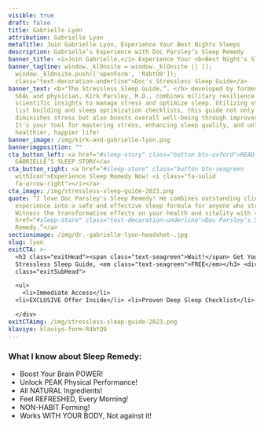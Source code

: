 ```yaml
---
visible: true
draft: false
title: Gabrielle Lyon
attribution: Gabrielle Lyon
metaTitle: Join Gabrielle Lyon, Experience Your Best Nights Sleeps
description: Gabrielle’s Experience with Doc Parsley’s Sleep Remedy
banner_title: <i>Join Gabrielle,</i> Experience Your <b>Best Night's Sleep </b>
banner_tagline: window._klOnsite = window._klOnsite || [];
  window._klOnsite.push(['openForm', 'R4btQ9']);
  class="text-decoration-underline">Doc's Stressless Sleep Guide</a>
banner_text: <b>"The Stressless Sleep Guide,”. </b> developed by former Navy
  SEAL and physician, Kirk Parsley, M.D., combines military resilience with
  scientific insights to manage stress and optimize sleep. Utilizing strategic
  list building and sleep optimization checklists, this guide not only
  diminishes stress but also boosts overall well-being through improved sleep.
  It's your tool for mastering stress, enhancing sleep quality, and unlocking a
  healthier, happier life!
banner_image: /img/kirk-and-gabrielle-lyon.png
bannerimgposition: ""
cta_button_left: <a href="#sleep-story" class="button btn-oxford">READ
  GABRIELLE’S SLEEP STORY</a>
cta_button_right: <a href="#sleep-store" class="button btn-seagreen
  withIcon">Experience Sleep Remedy Now! <i class="fa-solid
  fa-arrow-right"></i></a>
cta_image: /img/stressless-sleep-guide-2023.png
quote: “I love Doc Parsley's Sleep Remedy! He combines outstanding clinical
  experience into a safe and effective sleep formula for anyone who struggles!
  Witness the transformative effects on your health and vitality with <a
  href="#sleep-store" class="text-decoration-underline">Doc Parsley's Sleep
  Remedy.”</a>
sectionimage: /img/dr.-gabrielle-lyon-headshot-.jpg
slug: lyon
exitCTA: >-
  <h3 class="exitHead"><span class="text-seagreen">Wait!</span> Get Your
  Stressless Sleep Guide, <em class="text-seagreen">FREE</em></h3> <div
  class="exitSubHead">

  <ul>
    <li>Immediate Access</li>
  <li>EXCLUSIVE Offer Inside</li> <li>Proven Deep Sleep Checklist</li> </ul>

  </div>
exitCTAimg: /img/stressless-sleep-guide-2023.png
klaviyo: klaviyo-form-R4btQ9
---
```

### What I know about Sleep Remedy:

* Boost Your Brain POWER!
* Unlock PEAK Physical Performance!
* All NATURAL Ingredients!
* Feel REFRESHED, Every Morning!
* NON-HABIT Forming!
* Works WITH YOUR BODY, Not against it!